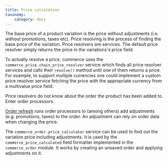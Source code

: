 ```yaml
---
title: Price calculation
taxonomy:
    category: docs
---
```


The base price of a product variation is the price without adjustments (i.e. without promotions, taxes etc). Price resolving is the process of finding the base price of the variation. Price resolvers are services. The default price resolver simply returns the price in the variations's price field. 

To actually resolve a price, commerce uses the `commerce_price.chain_price_resolver` service which finds all price resolver services and calls their `resolve()` method until one of them returns a price. For example, to support multiple currencies one could implement a custom price resolver service fetching the price with the appropriate currency from a multivalue price field.

Price resolvers do not know about the order the product has been added to. Enter order processors.

[Order refresh](https://docs.drupalcommerce.org/commerce2/developer-guide/orders/order-refresh-and-process) runs order processors to (among others) add adjustments (e.g. promotions, taxes) to the order. An adjustment can rely on order data when changing the price. 

The `commerce_order.price_calculator` service can be used to find out the variation price including adjustments. It is used by the `commerce_price_calculated` field formatter implemented in the `commerce_order` module. It works by creating an unsaved order and applying adjustments on it. 

